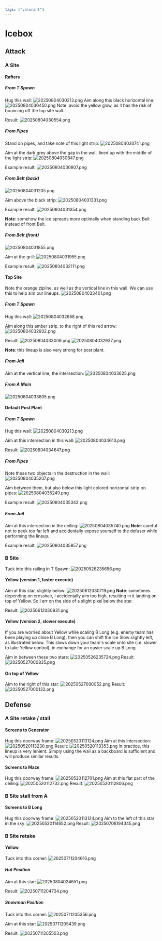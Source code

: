 ```yaml
---
tags: ["valorant"]
---
```


# Icebox

## Attack

### A Site

#### Rafters

##### From T Spawn

Hug this wall:
![20250804030213.png](/screenshots/20250804030213.png)
Aim along this black horizontal line:
![20250804030450.png](/screenshots/20250804030450.png)
Note: avoid the yellow glow, as it has the risk of bouncing off the top site wall.

Result:
![20250804030554.png](/screenshots/20250804030554.png)

##### From Pipes

Stand on pipes, and take note of this light strip:
![20250804030741.png](/screenshots/20250804030741.png)

Aim at the dark grey above the gap in the wall, lined up with the middle of the light strip:
![20250804030847.png](/screenshots/20250804030847.png)

Example result:
![20250804030907.png](/screenshots/20250804030907.png)

##### From Belt (back)

![20250804031205.png](/screenshots/20250804031205.png)

Aim above the black strip:
![20250804031331.png](/screenshots/20250804031331.png)

Example result:
![20250804031354.png](/screenshots/20250804031354.png)

**Note**: somehow the ice spreads more optimally when standing back Belt instead of front Belt.

##### From Belt (front)

![20250804031855.png](/screenshots/20250804031855.png)

Aim at the grill:
![20250804031955.png](/screenshots/20250804031955.png)

Example result:
![20250804032111.png](/screenshots/20250804032111.png)

#### Top Site

Note the orange zipline, as well as the vertical line in this wall. We can use this to help aim our lineups.
![20250804033401.png](/screenshots/20250804033401.png)

##### From T Spawn

Hug this wall:
![20250804032658.png](/screenshots/20250804032658.png)

Aim along this amber strip, to the right of this red arrow:
![20250804032902.png](/screenshots/20250804032902.png)

Result:
![20250804033009.png](/screenshots/20250804033009.png)
![20250804032937.png](/screenshots/20250804032937.png)

**Note**: this lineup is also very strong for post plant.

##### From Jail

Aim at the vertical line, the intersection:
![20250804033625.png](/screenshots/20250804033625.png)

##### From A Main

![20250804033805.png](/screenshots/20250804033805.png)

#### Default Post Plant

##### From T Spawn

Hug this wall:
![20250804030213.png](/screenshots/20250804030213.png)

Aim at this intersection in this wall:
![20250804034613.png](/screenshots/20250804034613.png)

Result:
![20250804034647.png](/screenshots/20250804034647.png)

##### From Pipes

Note these two objects in the destruction in the wall:
![20250804035207.png](/screenshots/20250804035207.png)

Aim between them, but also below this light colored horizontal strip on pipes:
![20250804035249.png](/screenshots/20250804035249.png)

Example result:
![20250804035342.png](/screenshots/20250804035342.png)

##### From Jail

Aim at this intersection in the ceiling:
![20250804035740.png](/screenshots/20250804035740.png)
**Note**: careful not to peek too far left and accidentally expose yourself to the defuser while performing the lineup.

Example result:
![20250804035857.png](/screenshots/20250804035857.png)

### B Site

Tuck into this railing in T Spawn:
![20250526235656.png](/screenshots/20250526235656.png)

#### Yellow (version 1, faster execute)

Aim at this star, slightly below:
![20250612030719.png](/screenshots/20250612030719.png)
**Note**: sometimes depending on crosshair, I accidentally aim too high, resulting in it landing on top of Yellow. So I err on the side of a slight pixel below the star.

Result:
![20250612030931.png](/screenshots/20250612030931.png)

#### Yellow (version 2, slower execute)

If you are worried about Yellow while scaling B Long (e.g. enemy team has been playing up close B Long), then you can shift the Ice Slow slightly left, as illustrated below. This slows down your team's scale onto site (i.e. slower to take Yellow control), in exchange for an easier scale up B Long.

Aim in between these two stars:
![20250526235724.png](/screenshots/20250526235724.png)
Result:
![20250527000835.png](/screenshots/20250527000835.png)

#### On top of Yellow

Aim to the right of this star:
![20250527000052.png](/screenshots/20250527000052.png)
Result:
![20250527000132.png](/screenshots/20250527000132.png)

## Defense

### A Site retake / stall

#### Screens to Generator

Hug this doorway frame:
![20250520113124.png](/screenshots/20250520113124.png)
Aim at this intersection:
![20250520113230.png](/screenshots/20250520113230.png)
Result:
![20250520113353.png](/screenshots/20250520113353.png)
In practice, this lineup is very lenient. Simply using the wall as a backboard is sufficient and will produce similar results.

#### Screens to Maze

Hug this doorway frame:
![20250520112701.png](/screenshots/20250520112701.png)
Aim at this flat part of the ceiling:
![20250520112732.png](/screenshots/20250520112732.png)
Result:
![20250520112806.png](/screenshots/20250520112806.png)

### B Site stall from A

#### Screens to B Long

Hug this doorway frame:
![20250520113124.png](/screenshots/20250520113124.png)
Aim to the left of this star in the sky:
![20250520114652.png](/screenshots/20250520114652.png)
Result:
![20250708194345.png](/screenshots/20250708194345.png)

### B Site retake

#### Yellow

Tuck into this corner:
![20250711204616.png](/screenshots/20250711204616.png)

##### Hut Position

Aim at this star:
![20250804024651.png](/screenshots/20250804024651.png)

Result:
![20250711204734.png](/screenshots/20250711204734.png)

##### Snowman Position

Tuck into this corner:
![20250711205356.png](/screenshots/20250711205356.png)

Aim at this star:
![20250711205439.png](/screenshots/20250711205439.png)

Result:
![20250711205503.png](/screenshots/20250711205503.png)
